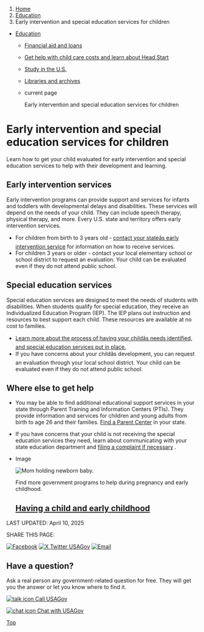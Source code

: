 1. [Home](/)
2. [Education](/education)
3. Early intervention and special education services for children

* [Education](/education)
  + [Financial aid and loans](/financial-aid)
  + [Get help with child care costs and learn about Head Start](/child-care-head-start)
  + [Study in the U.S.](/study-in-us)
  + [Libraries and archives](/libraries-and-archives)
  + current page

    Early intervention and special education services for children

Early intervention and special education services for children
==============================================================

Learn how to get your child evaluated for early intervention and special education services to help with their development and learning.

**Early intervention services**
-------------------------------

Early intervention programs can provide support and services for infants and toddlers with developmental delays and disabilities. These services will depend on the needs of your child. They can include speech therapy, physical therapy, and more. Every U.S. state and territory offers early intervention services.

* For children from birth to 3 years old -
  [contact your stateâs early intervention service](https://www.cdc.gov/ncbddd/actearly/parents/states.html)
  for information on how to receive services.
* For children 3 years or older - contact your local elementary school or school district to request an evaluation. Your child can be evaluated even if they do not attend public school.

**Special education services**
------------------------------

Special education services are designed to meet the needs of students with disabilities. When students qualify for special education, they receive an Individualized Education Program (IEP). The IEP plans out instruction and resources to best support each child. These resources are available at no cost to families.

* [Learn more about the process of having your childâs needs identified, and special education services put in place.](https://www.parentcenterhub.org/steps/)
* If you have concerns about your childâs development, you can request an evaluation through your local school district. Your child can be evaluated even if they do not attend public school.

**Where else to get help**
--------------------------

* You may be able to find additional educational support services in your state through Parent Training and Information Centers (PTIs). They provide information and services for children and young adults from birth to age 26 and their families.
  [Find a Parent Center](https://www.parentcenterhub.org/find-your-center/)
  in your state.
* If you have concerns that your child is not receiving the special education services they need, learn about communicating with your state education department and
  [filing a complaint if necessary](https://www.parentcenterhub.org/statecomplaint/)
  .

* Image

  ![Mom holding newborn baby.](https://www.usa.gov/s3/files/styles/large/public/2023-01/Banner_img_Birth_en.png?itok=fpmeUMKv)

  Find more government programs to help during pregnancy and early childhood.

  [Having a child and early childhood](/early-childhood)
  ------------------------------------------------------

LAST UPDATED:
April 10, 2025

SHARE THIS PAGE:

[![Facebook](/themes/custom/usagov/images/social-media-icons/Facebook_Icon.svg)](https://www.facebook.com/sharer/sharer.php?u=https://www.usa.gov/special-education&v=3)
[![X Twitter USAGov](/themes/custom/usagov/images/social-media-icons/X_Twitter_Icon.svg?version=2)](https://twitter.com/intent/tweet?source=webclient&text=https://www.usa.gov/special-education)
[![Email](/themes/custom/usagov/images/social-media-icons/Email_Icon.svg?version=2)](mailto:?subject=https://www.usa.gov/special-education)

Have a question?
----------------

Ask a real person any government-related question for free. They will get you the answer or let you know where to find it.

[![talk icon](/themes/custom/usagov/images/ICONS_talk.png)
Call USAGov](/phone)

[![chat icon](/themes/custom/usagov/images/ICONS_chat.png)
Chat with USAGov](/chat)

[Top](#main-content)